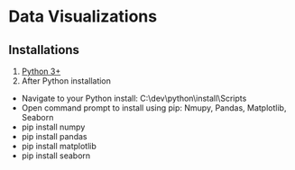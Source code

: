 # Data Visualizations



## Installations

1. [Python 3+](https://www.python.org/downloads/release/python-364/)
2. After Python installation
 * Navigate to your Python install: C:\dev\python\install\Scripts
 * Open command prompt to install using pip: Nmupy, Pandas, Matplotlib, Seaborn
 * pip install numpy
 * pip install pandas
 * pip install matplotlib
 * pip install seaborn
